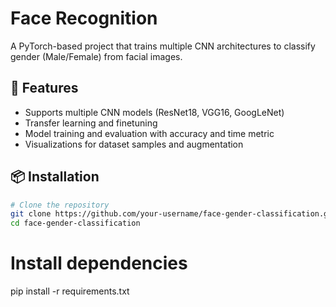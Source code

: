 # Face Recognition
A PyTorch-based project that trains multiple CNN architectures to classify gender (Male/Female) from facial images.

## 🧠 Features
* Supports multiple CNN models (ResNet18, VGG16, GoogLeNet)
* Transfer learning and finetuning
* Model training and evaluation with accuracy and time metric
* Visualizations for dataset samples and augmentation

## 📦 Installation

```bash
# Clone the repository
git clone https://github.com/your-username/face-gender-classification.git
cd face-gender-classification
```

# Install dependencies
pip install -r requirements.txt

